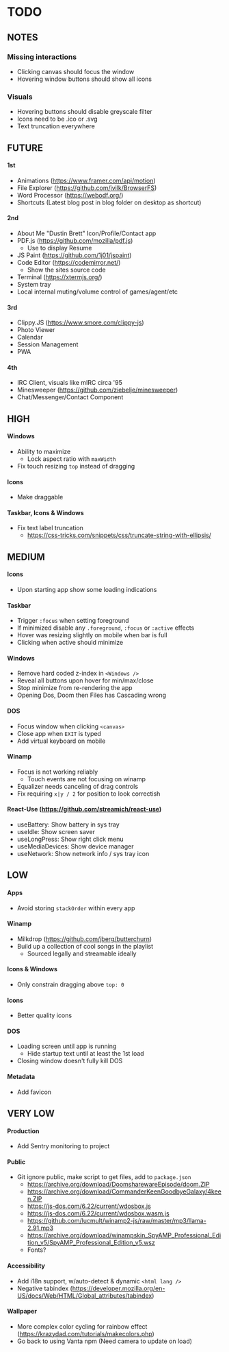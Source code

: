 # TODO

## NOTES

### Missing interactions

- Clicking canvas should focus the window
- Hovering window buttons should show all icons

### Visuals

- Hovering buttons should disable greyscale filter
- Icons need to be .ico or .svg
- Text truncation everywhere

## FUTURE

#### 1st

- Animations (https://www.framer.com/api/motion)
- File Explorer (https://github.com/jvilk/BrowserFS)
- Word Processor (https://webodf.org/)
- Shortcuts (Latest blog post in blog folder on desktop as shortcut)

#### 2nd

- About Me "Dustin Brett" Icon/Profile/Contact app
- PDF.js (https://github.com/mozilla/pdf.js)
  - Use to display Resume
- JS Paint (https://github.com/1j01/jspaint)
- Code Editor (https://codemirror.net/)
  - Show the sites source code
- Terminal (https://xtermjs.org/)
- System tray
- Local internal muting/volume control of games/agent/etc

#### 3rd

- Clippy.JS (https://www.smore.com/clippy-js)
- Photo Viewer
- Calendar
- Session Management
- PWA

#### 4th

- IRC Client, visuals like mIRC circa '95
- Minesweeper (https://github.com/ziebelje/minesweeper)
- Chat/Messenger/Contact Component

## HIGH

#### Windows

- Ability to maximize
  - Lock aspect ratio with `maxWidth`
- Fix touch resizing `top` instead of dragging

#### Icons

- Make draggable

#### Taskbar, Icons & Windows

- Fix text label truncation
  - https://css-tricks.com/snippets/css/truncate-string-with-ellipsis/

## MEDIUM

#### Icons

- Upon starting app show some loading indications

#### Taskbar

- Trigger `:focus` when setting foreground
- If minimized disable any `.foreground`, `:focus` or `:active` effects
- Hover was resizing slightly on mobile when bar is full
- Clicking when active should minimize

#### Windows

- Remove hard coded z-index in `<Windows />`
- Reveal all buttons upon hover for min/max/close
- Stop minimize from re-rendering the app
- Opening Dos, Doom then Files has Cascading wrong

#### DOS

- Focus window when clicking `<canvas>`
- Close app when `EXIT` is typed
- Add virtual keyboard on mobile

#### Winamp

- Focus is not working reliably
  - Touch events are not focusing on winamp
- Equalizer needs canceling of drag controls
- Fix requiring `x|y / 2` for position to look correctish

#### React-Use (https://github.com/streamich/react-use)

- useBattery: Show battery in sys tray
- useIdle: Show screen saver
- useLongPress: Show right click menu
- useMediaDevices: Show device manager
- useNetwork: Show network info / sys tray icon

## LOW

#### Apps

- Avoid storing `stackOrder` within every app

#### Winamp

- Milkdrop (https://github.com/jberg/butterchurn)
- Build up a collection of cool songs in the playlist
  - Sourced legally and streamable ideally

#### Icons & Windows

- Only constrain dragging above `top: 0`

#### Icons

- Better quality icons

#### DOS

- Loading screen until app is running
  - Hide startup text until at least the 1st load
- Closing window doesn't fully kill DOS

#### Metadata

- Add favicon

## VERY LOW

#### Production

- Add Sentry monitoring to project

#### Public

- Git ignore public, make script to get files, add to `package.json`
  - https://archive.org/download/DoomsharewareEpisode/doom.ZIP
  - https://archive.org/download/CommanderKeenGoodbyeGalaxy/4keen.ZIP
  - https://js-dos.com/6.22/current/wdosbox.js
  - https://js-dos.com/6.22/current/wdosbox.wasm.js
  - https://github.com/lucmult/winamp2-js/raw/master/mp3/llama-2.91.mp3
  - https://archive.org/download/winampskin_SpyAMP_Professional_Edition_v5/SpyAMP_Professional_Edition_v5.wsz
  - Fonts?

#### Accessibility

- Add i18n support, w/auto-detect & dynamic `<html lang />`
- Negative tabindex (https://developer.mozilla.org/en-US/docs/Web/HTML/Global_attributes/tabindex)

#### Wallpaper

- More complex color cycling for rainbow effect (https://krazydad.com/tutorials/makecolors.php)
- Go back to using Vanta npm (Need camera to update on load)

